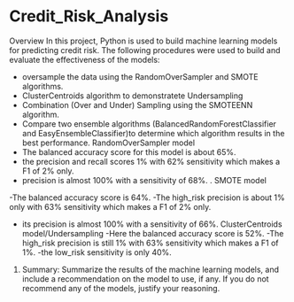 # Credit_Risk_Analysis
Overview 
In this project, Python is used to build machine learning models for predicting credit risk.
The following procedures were used to build and evaluate the effectiveness of the models:
- oversample the data using the RandomOverSampler and SMOTE algorithms.
- ClusterCentroids algorithm to demonstratete Undersampling
- Combination (Over and Under) Sampling using the SMOTEENN algorithm.
- Compare two ensemble algorithms (BalancedRandomForestClassifier and EasyEnsembleClassifier)to determine which algorithm results in the best     performance.
RandomOverSampler model
- The balanced accuracy score for this model is about 65%.
- the precision and recall scores 1% with 62% sensitivity which makes a F1 of 2% only.
- precision is almost 100% with a sensitivity of 68%.
. SMOTE model

-The balanced accuracy score is 64%.
-The high_risk precision is about 1% only with 63% sensitivity which makes a F1 of 2% only.
- its precision is almost 100% with a sensitivity of 66%.
ClusterCentroids model/Undersampling
-Here the balanced accuracy score is 52%.
-The high_risk precision is still 1% with 63% sensitivity which makes a F1 of 1%.
-the low_risk sensitivity is only 40%.
1.	Summary: Summarize the results of the machine learning models, and include a recommendation on the model to use, if any. If you do not recommend any of the models, justify your reasoning.
